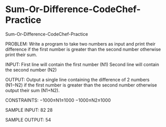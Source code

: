 # Sum-Or-Difference-CodeChef-Practice
Sum-Or-Difference-CodeChef-Practice

PROBLEM:
Write a program to take two numbers as input and print their difference if the first number is greater than the second number otherwise
 print their sum.

INPUT:
First line will contain the first number (N1)
Second line will contain the second number (N2)

OUTPUT:
Output a single line containing the difference of 2 numbers (N1−N2)
 if the first number is greater than the second number otherwise output their sum (N1+N2).

CONSTRAINTS:
−1000≤N1≤1000
−1000≤N2≤1000

SAMPLE INPUT:
82
28

SAMPLE OUTPUT:
54

